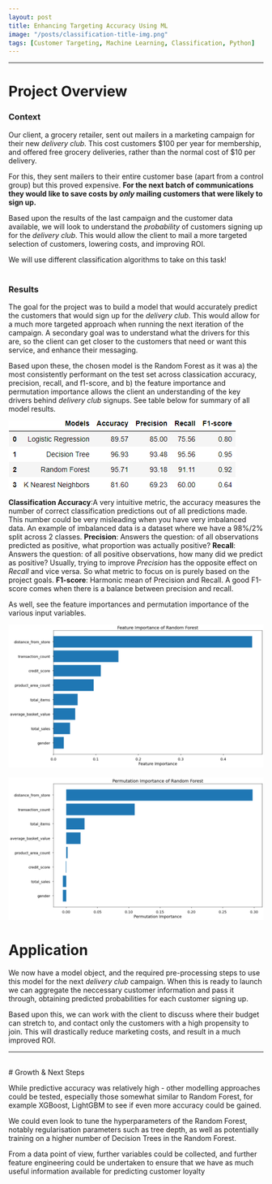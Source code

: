 ```yaml
---
layout: post
title: Enhancing Targeting Accuracy Using ML
image: "/posts/classification-title-img.png"
tags: [Customer Targeting, Machine Learning, Classification, Python]
---
```

___

# Project Overview  <a name="overview-main"></a>

### Context <a name="overview-context"></a>

Our client, a grocery retailer, sent out mailers in a marketing campaign for their new *delivery club*.  This cost customers $100 per year for membership, and offered free grocery deliveries, rather than the normal cost of $10 per delivery.

For this, they sent mailers to their entire customer base (apart from a control group) but this proved expensive.  **For the next batch of communications they would like to save costs by *only* mailing customers that were likely to sign up.**

Based upon the results of the last campaign and the customer data available, we will look to understand the *probability* of customers signing up for the *delivery club*.  This would allow the client to mail a more targeted selection of customers, lowering costs, and improving ROI.

We will use different classification algorithms to take on this task!
<br>
<br>

### Results <a name="overview-results"></a>

The goal for the project was to build a model that would accurately predict the customers that would sign up for the *delivery club*.  This would allow for a much more targeted approach when running the next iteration of the campaign.  A secondary goal was to understand what the drivers for this are, so the client can get closer to the customers that need or want this service, and enhance their messaging.

Based upon these, the chosen model is the Random Forest as it was a) the most consistently performant on the test set across classication accuracy, precision, recall, and f1-score, and b) the feature importance and permutation importance allows the client an understanding of the key drivers behind *delivery club* signups. See table below for summary of all model results.

![alt text](/img/posts/model_summary.png "Summary of Model Results")

**Classification Accuracy**:A very intuitive metric, the accuracy measures the number of correct classification predictions out of all predictions made. This number could be very misleading when you have very imbalanced data. An example of imbalanced data is a dataset where we have a 98%/2% split across 2 classes. 
**Precision**: Answers the question: of all observations predicted as positive, what proportion was actually positive?
**Recall**: Answers the question: of all positive observations, how many did we predict as positive?
Usually, trying to improve *Precision* has the opposite effect on *Recall* and vice versa. So what metric to focus on is purely based on the project goals. 
**F1-score**: Harmonic mean of Precision and Recall. A good F1-score comes when there is a balance between precision and recall. 


As well, see the feature importances and permutation importance of the various input variables. 

![alt text](/img/posts/rf-classification-feature-importance.png "Random Forest Feature Importance Plot")
<br>
<br>
![alt text](/img/posts/rf-classification-permutation-importance.png "Random Forest Permutation Importance Plot")



# Application <a name="modelling-application"></a>

We now have a model object, and the required pre-processing steps to use this model for the next *delivery club* campaign.  When this is ready to launch we can aggregate the neccessary customer information and pass it through, obtaining predicted probabilities for each customer signing up.

Based upon this, we can work with the client to discuss where their budget can stretch to, and contact only the customers with a high propensity to join.  This will drastically reduce marketing costs, and result in a much improved ROI.

___
<br>
# Growth & Next Steps <a name="growth-next-steps"></a>

While predictive accuracy was relatively high - other modelling approaches could be tested, especially those somewhat similar to Random Forest, for example XGBoost, LightGBM to see if even more accuracy could be gained.

We could even look to tune the hyperparameters of the Random Forest, notably regularisation parameters such as tree depth, as well as potentially training on a higher number of Decision Trees in the Random Forest.

From a data point of view, further variables could be collected, and further feature engineering could be undertaken to ensure that we have as much useful information available for predicting customer loyalty
